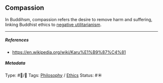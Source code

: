 ## Compassion

In Buddihsm, compassion refers the desire to remove harm and suffering, linking Buddhist ethics to [negative utilitarianism](Negative%20utilitarianism.md).

---

##### References

* https://en.wikipedia.org/wiki/Karu%E1%B9%87%C4%81

##### Metadata

Type: #🔵/🔵 
Tags: [Philosophy](Philosophy.md) / [Ethics](Ethics.md)
Status: #☀️ 
